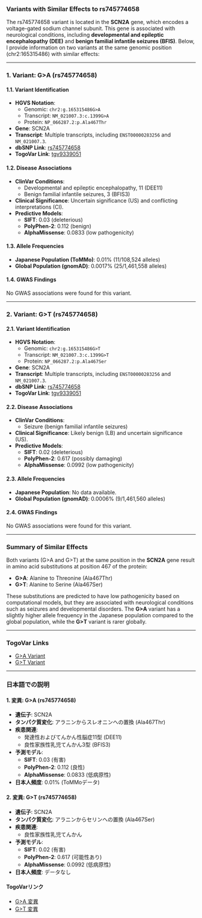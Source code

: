 ### Variants with Similar Effects to rs745774658

The rs745774658 variant is located in the **SCN2A** gene, which encodes a voltage-gated sodium channel subunit. This gene is associated with neurological conditions, including **developmental and epileptic encephalopathy (DEE)** and **benign familial infantile seizures (BFIS)**. Below, I provide information on two variants at the same genomic position (chr2:165315486) with similar effects:

---

### 1. Variant: **G>A (rs745774658)**
#### 1.1. Variant Identification
- **HGVS Notation**: 
  - Genomic: `chr2:g.165315486G>A`
  - Transcript: `NM_021007.3:c.1399G>A`
  - Protein: `NP_066287.2:p.Ala467Thr`
- **Gene**: SCN2A
- **Transcript**: Multiple transcripts, including `ENST00000283256` and `NM_021007.3`.
- **dbSNP Link**: [rs745774658](https://identifiers.org/dbsnp/rs745774658)
- **TogoVar Link**: [tgv9339051](https://togovar.org/variant/tgv9339051)

#### 1.2. Disease Associations
- **ClinVar Conditions**:
  - Developmental and epileptic encephalopathy, 11 (DEE11)
  - Benign familial infantile seizures, 3 (BFIS3)
- **Clinical Significance**: Uncertain significance (US) and conflicting interpretations (CI).
- **Predictive Models**:
  - **SIFT**: 0.03 (deleterious)
  - **PolyPhen-2**: 0.112 (benign)
  - **AlphaMissense**: 0.0833 (low pathogenicity)

#### 1.3. Allele Frequencies
- **Japanese Population (ToMMo)**: 0.01% (11/108,524 alleles)
- **Global Population (gnomAD)**: 0.0017% (25/1,461,558 alleles)

#### 1.4. GWAS Findings
No GWAS associations were found for this variant.

---

### 2. Variant: **G>T (rs745774658)**
#### 2.1. Variant Identification
- **HGVS Notation**: 
  - Genomic: `chr2:g.165315486G>T`
  - Transcript: `NM_021007.3:c.1399G>T`
  - Protein: `NP_066287.2:p.Ala467Ser`
- **Gene**: SCN2A
- **Transcript**: Multiple transcripts, including `ENST00000283256` and `NM_021007.3`.
- **dbSNP Link**: [rs745774658](https://identifiers.org/dbsnp/rs745774658)
- **TogoVar Link**: [tgv9339051](https://togovar.org/variant/tgv9339051)

#### 2.2. Disease Associations
- **ClinVar Conditions**:
  - Seizure (benign familial infantile seizures)
- **Clinical Significance**: Likely benign (LB) and uncertain significance (US).
- **Predictive Models**:
  - **SIFT**: 0.02 (deleterious)
  - **PolyPhen-2**: 0.617 (possibly damaging)
  - **AlphaMissense**: 0.0992 (low pathogenicity)

#### 2.3. Allele Frequencies
- **Japanese Population**: No data available.
- **Global Population (gnomAD)**: 0.0006% (9/1,461,560 alleles)

#### 2.4. GWAS Findings
No GWAS associations were found for this variant.

---

### Summary of Similar Effects
Both variants (G>A and G>T) at the same position in the **SCN2A** gene result in amino acid substitutions at position 467 of the protein:
- **G>A**: Alanine to Threonine (Ala467Thr)
- **G>T**: Alanine to Serine (Ala467Ser)

These substitutions are predicted to have low pathogenicity based on computational models, but they are associated with neurological conditions such as seizures and developmental disorders. The **G>A** variant has a slightly higher allele frequency in the Japanese population compared to the global population, while the **G>T** variant is rarer globally.

---

### TogoVar Links
- [G>A Variant](https://togovar.org/variant/tgv9339051)
- [G>T Variant](https://togovar.org/variant/tgv9339051)

---

### 日本語での説明

#### 1. 変異: **G>A (rs745774658)**
- **遺伝子**: SCN2A
- **タンパク質変化**: アラニンからスレオニンへの置換 (Ala467Thr)
- **疾患関連**: 
  - 発達性およびてんかん性脳症11型 (DEE11)
  - 良性家族性乳児てんかん3型 (BFIS3)
- **予測モデル**:
  - **SIFT**: 0.03 (有害)
  - **PolyPhen-2**: 0.112 (良性)
  - **AlphaMissense**: 0.0833 (低病原性)
- **日本人頻度**: 0.01% (ToMMoデータ)

#### 2. 変異: **G>T (rs745774658)**
- **遺伝子**: SCN2A
- **タンパク質変化**: アラニンからセリンへの置換 (Ala467Ser)
- **疾患関連**: 
  - 良性家族性乳児てんかん
- **予測モデル**:
  - **SIFT**: 0.02 (有害)
  - **PolyPhen-2**: 0.617 (可能性あり)
  - **AlphaMissense**: 0.0992 (低病原性)
- **日本人頻度**: データなし

#### TogoVarリンク
- [G>A 変異](https://togovar.org/variant/tgv9339051)
- [G>T 変異](https://togovar.org/variant/tgv9339051)